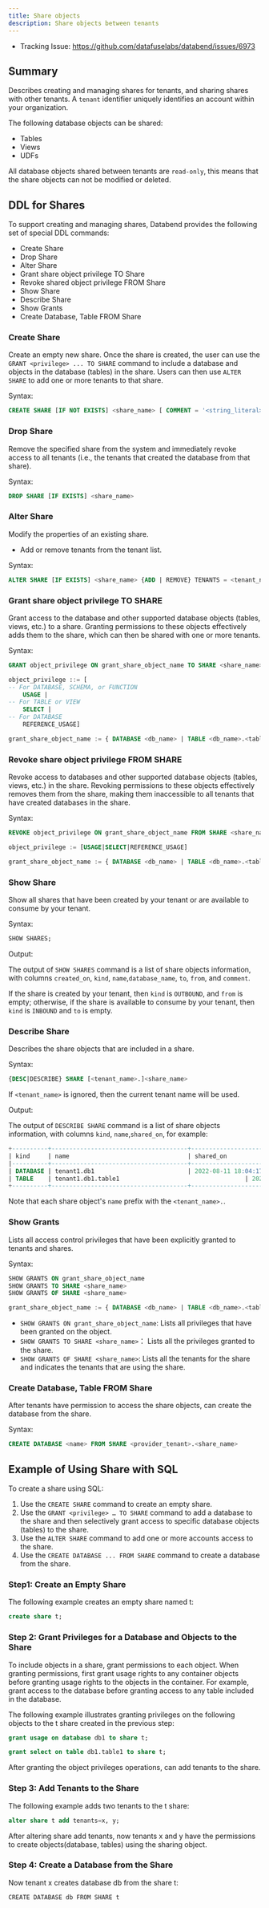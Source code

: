 ```yaml
---
title: Share objects
description: Share objects between tenants
---
```


- Tracking Issue: https://github.com/datafuselabs/databend/issues/6973

## Summary

Describes creating and managing shares for tenants, and sharing shares with other tenants. A `tenant` identifier uniquely identifies an account within your organization.

The following database objects can be shared:

- Tables
- Views
- UDFs

All database objects shared between tenants are `read-only`, this means that the share objects can not be modified or deleted.

## DDL for Shares

To support creating and managing shares, Databend provides the following set of special DDL commands:

- Create Share
- Drop Share
- Alter Share
- Grant share object privilege TO Share
- Revoke shared object privilege FROM Share
- Show Share
- Describe Share
- Show Grants
- Create Database, Table FROM Share

### Create Share

Create an empty new share. Once the share is created, the user can use the `GRANT <privilege> ... TO SHARE` command to include a database and objects in the database (tables) in the share. Users can then use `ALTER SHARE` to add one or more tenants to that share.

Syntax:

```sql
CREATE SHARE [IF NOT EXISTS] <share_name> [ COMMENT = '<string_literal>' ]
```

### Drop Share

Remove the specified share from the system and immediately revoke access to all tenants (i.e., the tenants that created the database from that share).

Syntax:

```sql
DROP SHARE [IF EXISTS] <share_name>
```

### Alter Share

Modify the properties of an existing share.

- Add or remove tenants from the tenant list.

Syntax:

```sql
ALTER SHARE [IF EXISTS] <share_name> {ADD | REMOVE} TENANTS = <tenant_name> [, <tenant_name>, ...]
```

### Grant share object privilege TO SHARE

Grant access to the database and other supported database objects (tables, views, etc.) to a share. Granting permissions to these objects effectively adds them to the share, which can then be shared with one or more tenants.

Syntax:

```sql
GRANT object_privilege ON grant_share_object_name TO SHARE <share_name>

object_privilege ::= [
-- For DATABASE, SCHEMA, or FUNCTION
    USAGE |
-- For TABLE or VIEW
    SELECT |
-- For DATABASE
    REFERENCE_USAGE]

grant_share_object_name := { DATABASE <db_name> | TABLE <db_name>.<table_name> }
```

### Revoke share object privilege FROM SHARE

Revoke access to databases and other supported database objects (tables, views, etc.) in the share. Revoking permissions to these objects effectively removes them from the share, making them inaccessible to all tenants that have created databases in the share.

Syntax:

```sql
REVOKE object_privilege ON grant_share_object_name FROM SHARE <share_name>

object_privilege := [USAGE|SELECT|REFERENCE_USAGE]

grant_share_object_name := { DATABASE <db_name> | TABLE <db_name>.<table_name> }
```

### Show Share

Show all shares that have been created by your tenant or are available to consume by your tenant.



Syntax:

```sql
SHOW SHARES;
```



Output:

The output of `SHOW SHARES` command is a list of share objects information, with columns `created_on`, `kind`, `name`,`database_name`, `to`, `from`, and `comment`.

If the share is created by your tenant, then `kind` is `OUTBOUND`, and `from` is empty; otherwise, if the share is available to consume by your tenant, then `kind` is `INBOUND` and `to` is empty.

### Describe Share

Describes the share objects that are included in a share.

Syntax:

```sql
{DESC|DESCRIBE} SHARE [<tenant_name>.]<share_name>
```

If `<tenant_name>` is ignored, then the current tenant name will be used.



Output:

The output of `DESCRIBE SHARE` command is a list of share objects information, with columns `kind`, `name`,`shared_on`, for example:

```sql
+----------+--------------------------------------+-------------------------------+
| kind     | name                                 | shared_on                     |
|----------+--------------------------------------+-------------------------------|
| DATABASE | tenant1.db1                          | 2022-08-11 18:04:17.642 -0700 |
| TABLE    | tenant1.db1.table1 								  | 2022-08-11 18:04:17.749 -0700 |
+----------+--------------------------------------+-------------------------------+
```

Note that each share object's `name` prefix with the `<tenant_name>.`.

### Show Grants

Lists all access control privileges that have been explicitly granted to tenants and shares.

Syntax:

```sql
SHOW GRANTS ON grant_share_object_name
SHOW GRANTS TO SHARE <share_name>
SHOW GRANTS OF SHARE <share_name>

grant_share_object_name := { DATABASE <db_name> | TABLE <db_name>.<table_name> }
```

- `SHOW GRANTS ON grant_share_object_name`: Lists all privileges that have been granted on the object.
- `SHOW GRANTS TO SHARE <share_name>`： Lists all the privileges granted to the share.
- `SHOW GRANTS OF SHARE <share_name>`: Lists all the tenants for the share and indicates the tenants that are using the share.

### Create Database, Table FROM Share

After tenants have permission to access the share objects, can create the database from the share.

Syntax:

```sql
CREATE DATABASE <name> FROM SHARE <provider_tenant>.<share_name>
```

## Example of Using Share with SQL

To create a share using SQL:

1. Use the `CREATE SHARE` command to create an empty share.
2. Use the `GRANT <privilege> … TO SHARE` command to add a database to the share and then selectively grant access to specific database objects (tables) to the share.
3. Use the `ALTER SHARE` command to add one or more accounts access to the share.
4. Use the `CREATE DATABASE ... FROM SHARE` command to create a database from the share.

### Step1: Create an Empty Share

The following example creates an empty share named t:

```sql
create share t;
```

### Step 2: Grant Privileges for a Database and Objects to the Share

To include objects in a share, grant permissions to each object. When granting permissions, first grant usage rights to any container objects before granting usage rights to the objects in the container. For example, grant access to the database before granting access to any table included in the database.

The following example illustrates granting privileges on the following objects to the t share created in the previous step:

```sql
grant usage on database db1 to share t;

grant select on table db1.table1 to share t;
```

After granting the object privileges operations, can add tenants to the share.

### Step 3: Add Tenants to the Share

The following example adds two tenants to the t share:

```sql
alter share t add tenants=x, y;
```

After altering share add tenants, now tenants x and y have the permissions to create objects(database, tables) using the sharing object.

### Step 4: Create a Database from the Share

Now tenant x creates database db from the share t:

```
CREATE DATABASE db FROM SHARE t
```
